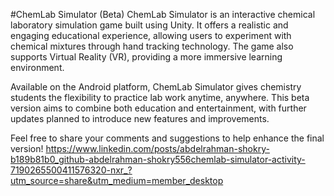 #ChemLab Simulator (Beta)
ChemLab Simulator is an interactive chemical laboratory simulation game built using Unity. It offers a realistic and engaging educational experience, allowing users to experiment with chemical mixtures through hand tracking technology. The game also supports Virtual Reality (VR), providing a more immersive learning environment.

Available on the Android platform, ChemLab Simulator gives chemistry students the flexibility to practice lab work anytime, anywhere. This beta version aims to combine both education and entertainment, with further updates planned to introduce new features and improvements.

Feel free to share your comments and suggestions to help enhance the final version!
https://www.linkedin.com/posts/abdelrahman-shokry-b189b81b0_github-abdelrahman-shokry556chemlab-simulator-activity-7190265500411576320-nxr_?utm_source=share&utm_medium=member_desktop
